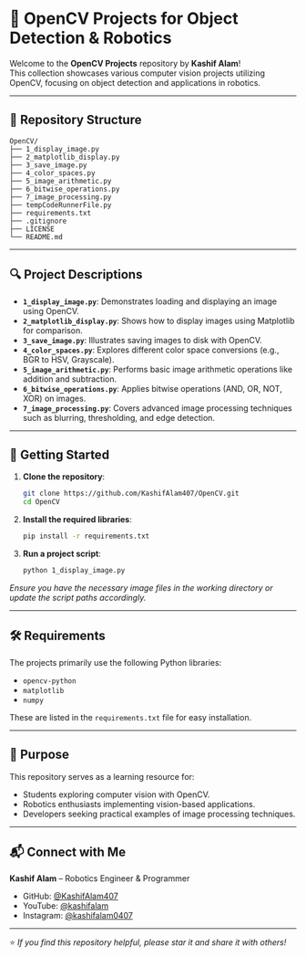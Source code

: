 # 🤖 OpenCV Projects for Object Detection & Robotics

Welcome to the **OpenCV Projects** repository by **Kashif Alam**!  
This collection showcases various computer vision projects utilizing OpenCV, focusing on object detection and applications in robotics.

---

## 📁 Repository Structure

```
OpenCV/
├── 1_display_image.py
├── 2_matplotlib_display.py
├── 3_save_image.py
├── 4_color_spaces.py
├── 5_image_arithmetic.py
├── 6_bitwise_operations.py
├── 7_image_processing.py
├── tempCodeRunnerFile.py
├── requirements.txt
├── .gitignore
├── LICENSE
└── README.md
```

---

## 🔍 Project Descriptions

- **`1_display_image.py`**: Demonstrates loading and displaying an image using OpenCV.
- **`2_matplotlib_display.py`**: Shows how to display images using Matplotlib for comparison.
- **`3_save_image.py`**: Illustrates saving images to disk with OpenCV.
- **`4_color_spaces.py`**: Explores different color space conversions (e.g., BGR to HSV, Grayscale).
- **`5_image_arithmetic.py`**: Performs basic image arithmetic operations like addition and subtraction.
- **`6_bitwise_operations.py`**: Applies bitwise operations (AND, OR, NOT, XOR) on images.
- **`7_image_processing.py`**: Covers advanced image processing techniques such as blurring, thresholding, and edge detection.

---

## 🚀 Getting Started

1. **Clone the repository**:
   ```bash
   git clone https://github.com/KashifAlam407/OpenCV.git
   cd OpenCV
   ```

2. **Install the required libraries**:
   ```bash
   pip install -r requirements.txt
   ```

3. **Run a project script**:
   ```bash
   python 1_display_image.py
   ```

*Ensure you have the necessary image files in the working directory or update the script paths accordingly.*

---

## 🛠 Requirements

The projects primarily use the following Python libraries:

- `opencv-python`
- `matplotlib`
- `numpy`

These are listed in the `requirements.txt` file for easy installation.

---

## 🎯 Purpose

This repository serves as a learning resource for:

- Students exploring computer vision with OpenCV.
- Robotics enthusiasts implementing vision-based applications.
- Developers seeking practical examples of image processing techniques.

---

## 📬 Connect with Me

**Kashif Alam** – Robotics Engineer & Programmer  
- GitHub: [@KashifAlam407](https://github.com/KashifAlam407)  
- YouTube: [@kashifalam](https://www.youtube.com/@electroboticsai)  
- Instagram: [@kashifalam0407](https://instagram.com/kashifalam0407)

---

⭐ *If you find this repository helpful, please star it and share it with others!*
